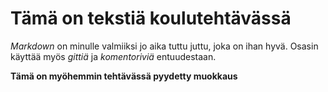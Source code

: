 # Tämä on tekstiä koulutehtävässä

*Markdown* on minulle valmiiksi jo aika tuttu juttu, joka on ihan hyvä. Osasin käyttää myös *gittiä* ja *komentoriviä* entuudestaan.

**Tämä on myöhemmin tehtävässä pyydetty muokkaus**

[Dokumentaatio]:https://github.com/Mvaaras/ot-harjoitustyo/tree/main/dokumentaatio/vaatimusmaarittely.md

[Työaikakirjanppito]:https://github.com/Mvaaras/ot-harjoitustyo/tree/main/dokumentaatio/tyoaikakirjanpito.md
